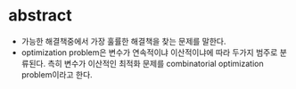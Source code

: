 # abstract

- 가능한 해결책중에서 가장 훌률한 해결책을 찾는 문제를 말한다.
- optimization problem은 변수가 연속적이냐 이산적이냐에 따라 두가지
  범주로 분류된다. 측히 변수가 이산적인 최적화 문제를 combinatorial
  optimization problem이라고 한다.
